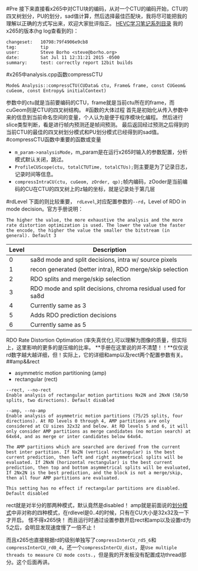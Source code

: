 #Pre
接下来直接看x265中对CTU块的编码，从对一个CTU的编码开始，CTU的四叉树划分，PU的划分，sad值计算，然后选择最佳匹配块，我将尽可能把我的理解以正确的方式写出来，欢迎大家批评指正。
[HEVC学习笔记系列目录][0]
我的x265的版本(hg log查看到的)：
```
changeset:   10798:79f4906e9cb8
tag:         tip
user:        Steve Borho <steve@borho.org>
date:        Sat Jul 11 12:31:21 2015 -0500
summary:     test: correctly report 12bit builds
```

#x265中analysis.cpp函数compressCTU
```
Mode& Analysis::compressCTU(CUData& ctu, Frame& frame, const CUGeom& cuGeom, const Entropy& initialContext)
```
参数中的ctu就是当前要编码的CTU，frame就是当前ctu所在的frame，而cuGeom则是CTU的四叉树结构。
#函数的大体过程
首先是初始化从传入参数中来的信息到当前命名空间的变量，个人认为是便于程序模块化编程。
然后进行slice类型判断，看是进行帧内预测还是帧间预测。
最后返回经过预测之后得到的当前CTU的最佳的四叉树划分模式和PU划分模式已经得到的sad值。
#compressCTU函数中重要的函数或变量

+ `m_param->analysisMode`，m_param是在运行x265时输入的参数配置，分析模式默认关闭，跳过。
+ `ProfileCUScope(ctu, totalCTUTime, totalCTUs);`则主要是为了记录日志，记录时间等信息。
+ `compressIntraCU(ctu, cuGeom, zOrder, qp);`帧内编码，zOoder是当前编码的CU在CTU的四叉树上的z轴的坐标，就是记录处于第几层

#rdLevel
下面的则比较重要，
`rdLevel`,对应配置参数的`--rd`，Level of RDO in mode decision。官方手册说明：
```
The higher the value, the more exhaustive the analysis and the more rate distortion optimization is used. The lower the value the faster the encode, the higher the value the smaller the bitstream (in general). Default 3
```
|Level|Description|
|-|-|
|0|sa8d mode and split decisions, intra w/ source pixels|
|1|recon generated (better intra), RDO merge/skip selection|
|2|RDO splits and merge/skip selection|
|3|RDO mode and split decisions, chroma residual used for sa8d|
|4|Currently same as 3|
|5|Adds RDO prediction decisions|
|6|Currently same as 5|

RDO Rate Distortion Optimation (率失真优化),可以理解为图像的质量，但实际上，这里影响的更多的是压缩的比率。
**手册在这里说的并不清楚！！**仅仅说rd数字越大越详细，但！实际上，它的详细和amp以及rect两个配置参数有关。
##amp&&rect
+ asymmetric motion partitioning (amp) 
+ rectangular (rect)

```
--rect, --no-rect
Enable analysis of rectangular motion partitions Nx2N and 2NxN (50/50 splits, two directions). Default disabled

--amp, --no-amp
Enable analysis of asymmetric motion partitions (75/25 splits, four directions). At RD levels 0 through 4, AMP partitions are only considered at CU sizes 32x32 and below. At RD levels 5 and 6, it will only consider AMP partitions as merge candidates (no motion search) at 64x64, and as merge or inter candidates below 64x64.

The AMP partitions which are searched are derived from the current best inter partition. If Nx2N (vertical rectangular) is the best current prediction, then left and right asymmetrical splits will be evaluated. If 2NxN (horizontal rectangular) is the best current prediction, then top and bottom asymmetrical splits will be evaluated, If 2Nx2N is the best prediction, and the block is not a merge/skip, then all four AMP partitions are evaluated.

This setting has no effect if rectangular partitions are disabled. Default disabled
```
rect就是对半分的那两种模式，默认竟然是disabled！
amp就是前面说的[划分模式][1]中非对称的四种模式，在rdlevel是0..4的时候，只有在CU大小是32x32及一下才开启。
怪不得x265快！
而且运行时通过设置参数开启rect和amp以及设置rd为5之后，会明显发现速度慢了一倍不止！

而且x265也直接根据rd的级别单独写了`compressInterCU_rd5_6`和`compressInterCU_rd0_4`，还一个`compressInterCU_dist`，是`Use multiple threads to measure CU mode costs.`，但是我的开发板没有配置成功thread部分。这个后面再讲。

[0]: http://www.findspace.name/easycoding/1434 
[1]: http://www.findspace.name/easycoding/1453